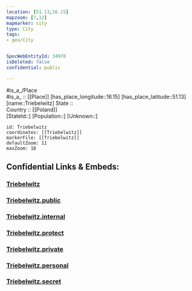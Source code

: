```yaml
---
location: [51.13,16.15] 
mapzoom: [7,12] 
mapmarker: city 
type: City
tags:
- geo/City


SpocWebEntityId: 34978
isDeleted: false
confidential: public

---
```

#is_a_/Place  
#is_a_ :: [[Place]] 
[has_place_longitude::16.15] 
[has_place_latitude::51.13] 
[name::Triebelwitz] 
State ::  
Country :: [[Poland]]  
[StateId::] 
[Population::] 
[Unknown::] 


```leaflet
id: Triebelwitz
coordinates: [[Triebelwitz]] 
markerFile: [[Triebelwitz]] 
defaultZoom: 11 
maxZoom: 18
```


## Confidential Links & Embeds: 

### [Triebelwitz](/_Standards/Earth/Continent/Europe/Europe~East/Poland/Provinces~Poland/Lower_Silesian/City/Triebelwitz.md) 

### [Triebelwitz.public](/_public/Earth/Continent/Europe/Europe~East/Poland/Provinces~Poland/Lower_Silesian/City/Triebelwitz.public.md) 

### [Triebelwitz.internal](/_internal/Earth/Continent/Europe/Europe~East/Poland/Provinces~Poland/Lower_Silesian/City/Triebelwitz.internal.md) 

### [Triebelwitz.protect](/_protect/Earth/Continent/Europe/Europe~East/Poland/Provinces~Poland/Lower_Silesian/City/Triebelwitz.protect.md) 

### [Triebelwitz.private](/_private/Earth/Continent/Europe/Europe~East/Poland/Provinces~Poland/Lower_Silesian/City/Triebelwitz.private.md) 

### [Triebelwitz.personal](/_personal/Earth/Continent/Europe/Europe~East/Poland/Provinces~Poland/Lower_Silesian/City/Triebelwitz.personal.md) 

### [Triebelwitz.secret](/_secret/Earth/Continent/Europe/Europe~East/Poland/Provinces~Poland/Lower_Silesian/City/Triebelwitz.secret.md)

